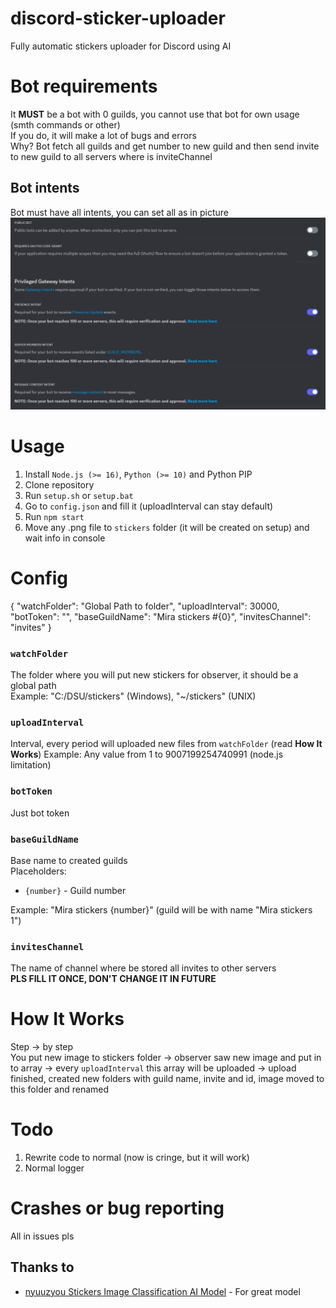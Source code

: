# discord-sticker-uploader
Fully automatic stickers uploader for Discord using AI

# Bot requirements
It **MUST** be a bot with 0 guilds, you cannot use that bot for own usage (smth commands or other)<br>
If you do, it will make a lot of bugs and errors<br>
Why? Bot fetch all guilds and get number to new guild and then send invite to new guild to all servers where is inviteChannel<br>

## Bot intents
Bot must have all intents, you can set all as in picture
![img](https://github.com/Amirust/discord-sticker-uploader/blob/master/intents.png)

# Usage
1. Install `Node.js (>= 16)`, `Python (>= 10)` and Python PIP
2. Clone repository
3. Run `setup.sh` or `setup.bat`
4. Go to `config.json` and fill it (uploadInterval can stay default)
5. Run `npm start`
6. Move any .png file to `stickers` folder (it will be created on setup) and wait info in console

# Config
{
"watchFolder": "Global Path to folder",
"uploadInterval": 30000,
"botToken": "",
"baseGuildName": "Mira stickers #{0}",
"invitesChannel": "invites"
}

### `watchFolder`
The folder where you will put new stickers for observer, it should be a global path<br>
Example: "C:/DSU/stickers" (Windows), "~/stickers" (UNIX)

### `uploadInterval`
Interval, every period will uploaded new files from `watchFolder` (read **How It Works**)
Example: Any value from 1 to 9007199254740991 (node.js limitation)

### `botToken`
Just bot token

### `baseGuildName`
Base name to created guilds<br>
Placeholders:
- `{number}` - Guild number

Example: "Mira stickers {number}" (guild will be with name "Mira stickers 1")

### `invitesChannel`
The name of channel where be stored all invites to other servers<br>
**PLS FILL IT ONCE, DON'T CHANGE IT IN FUTURE**

# How It Works
Step -> by step<br>
You put new image to stickers folder -> observer saw new image and put in to array -> every `uploadInterval` this array will be uploaded -> upload finished, created new folders with guild name, invite and id, image moved to this folder and renamed

# Todo
1. Rewrite code to normal (now is cringe, but it will work)
2. Normal logger

# Crashes or bug reporting
All in issues pls

## Thanks to
- [nyuuzyou Stickers Image Classification AI Model](https://huggingface.co/nyuuzyou/stickers) - For great model
